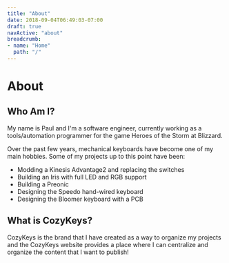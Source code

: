 ```yaml
---
title: "About"
date: 2018-09-04T06:49:03-07:00
draft: true
navActive: "about"
breadcrumb:
- name: "Home"
  path: "/"
---
```


# About

## Who Am I?

My name is Paul and I'm a software engineer, currently working as a
tools/automation programmer for the game Heroes of the Storm at Blizzard.

Over the past few years, mechanical keyboards have become one of my main
hobbies. Some of my projects up to this point have been:

- Modding a Kinesis Advantage2 and replacing the switches
- Building an Iris with full LED and RGB support
- Building a Preonic
- Designing the Speedo hand-wired keyboard
- Designing the Bloomer keyboard with a PCB

## What is CozyKeys?

CozyKeys is the brand that I have created as a way to organize my projects and
the CozyKeys website provides a place where I can centralize and organize the
content that I want to publish!

